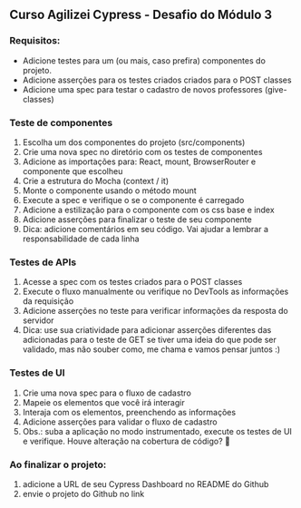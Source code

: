 ## Curso Agilizei Cypress - Desafio do Módulo 3

### Requisitos:

- Adicione testes para um (ou mais, caso prefira) componentes do projeto.
- Adicione asserções para os testes criados criados para o POST classes
- Adicione uma spec para testar o cadastro de novos professores (give-classes)

### Teste de componentes

1. Escolha um dos componentes do projeto (src/components)
2. Crie uma nova spec no diretório com os testes de componentes
3. Adicione as importações para: React, mount, BrowserRouter e componente que escolheu
4. Crie a estrutura do Mocha (context / it)
5. Monte o componente usando o método mount
6. Execute a spec e verifique o se o componente é carregado
7. Adicione a estilização para o componente com os css base e index
8. Adicione asserções para finalizar o teste de seu componente
9. Dica: adicione comentários em seu código. Vai ajudar a lembrar a responsabilidade de cada linha


### Testes de APIs

1. Acesse a spec com os testes criados para o POST classes
2. Execute o fluxo manualmente ou verifique no DevTools as informações da requisição
3. Adicione asserções no teste para verificar informações da resposta do servidor
4. Dica: use sua criatividade para adicionar asserções diferentes das adicionadas para o teste de GET se tiver uma ideia do que pode ser validado, mas não souber como, me chama e vamos pensar juntos :)

### Testes de UI

1. Crie uma nova spec para o fluxo de cadastro
2. Mapeie os elementos que você irá interagir
3. Interaja com os elementos, preenchendo as informações
4. Adicione asserções para validar o fluxo de cadastro
5. Obs.: suba a aplicação no modo instrumentado, execute os testes de UI e verifique. Houve alteração na cobertura de código? 🤔

### Ao finalizar o projeto:

1. adicione a URL de seu Cypress Dashboard no README do Github
2. envie o projeto do Github no link 
